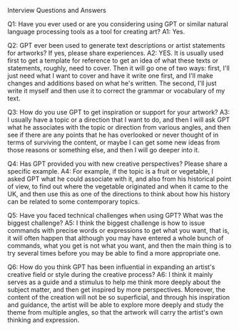 Interview Questions and Answers

Q1: Have you ever used or are you considering using GPT or similar natural language processing tools as a tool for creating art?
A1: Yes.

Q2: GPT ever been used to generate text descriptions or artist statements for artworks? If yes, please share experiences.
A2: YES. It is usually used first to get a template for reference to get an idea of what these texts or statements, roughly, need to cover. Then it will go one of two ways: first, I'll just need what I want to cover and have it write one first, and I'll make changes and additions based on what he's written. The second, I'll just write it myself and then use it to correct the grammar or vocabulary of my text.

Q3: How do you use GPT to get inspiration or support for your artwork?
A3: I usually have a topic or a direction that I want to do, and then I will ask GPT what he associates with the topic or direction from various angles, and then see if there are any points that he has overlooked or never thought of in terms of surviving the content, or maybe I can get some new ideas from those reasons or something else, and then I will go deeper into it.

Q4: Has GPT provided you with new creative perspectives? Please share a specific example.
A4: For example, if the topic is a fruit or vegetable, I asked GPT what he could associate with it, and also from his historical point of view, to find out where the vegetable originated and when it came to the UK, and then use this as one of the directions to think about how his history can be related to some contemporary topics.

Q5: Have you faced technical challenges when using GPT? What was the biggest challenge?
A5: I think the biggest challenge is how to issue commands with precise words or expressions to get what you want, that is, it will often happen that although you may have entered a whole bunch of commands, what you get is not what you want, and then the main thing is to try several times before you may be able to find a more appropriate one.

Q6: How do you think GPT has been influential in expanding an artist's creative field or style during the creative process?
A6: I think it mainly serves as a guide and a stimulus to help me think more deeply about the subject matter, and then get inspired by more perspectives. Moreover, the content of the creation will not be so superficial, and through his inspiration and guidance, the artist will be able to explore more deeply and study the theme from multiple angles, so that the artwork will carry the artist's own thinking and expression.
